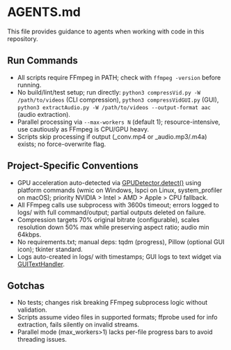 # AGENTS.md

This file provides guidance to agents when working with code in this repository.

## Run Commands
- All scripts require FFmpeg in PATH; check with `ffmpeg -version` before running.
- No build/lint/test setup; run directly: `python3 compressVid.py -W /path/to/videos` (CLI compression), `python3 compressVidGUI.py` (GUI), `python3 extractAudio.py -W /path/to/videos --output-format aac` (audio extraction).
- Parallel processing via `--max-workers N` (default 1); resource-intensive, use cautiously as FFmpeg is CPU/GPU heavy.
- Scripts skip processing if output (_conv.mp4 or _audio.mp3/.m4a) exists; no force-overwrite flag.

## Project-Specific Conventions
- GPU acceleration auto-detected via [GPUDetector.detect()](compressVid.py:67) using platform commands (wmic on Windows, lspci on Linux, system_profiler on macOS); priority NVIDIA > Intel > AMD > Apple > CPU fallback.
- All FFmpeg calls use subprocess with 3600s timeout; errors logged to logs/ with full command/output; partial outputs deleted on failure.
- Compression targets 70% original bitrate (configurable), scales resolution down 50% max while preserving aspect ratio; audio min 64kbps.
- No requirements.txt; manual deps: tqdm (progress), Pillow (optional GUI icon); tkinter standard.
- Logs auto-created in logs/ with timestamps; GUI logs to text widget via [GUITextHandler](compressVidGUI.py:464).

## Gotchas
- No tests; changes risk breaking FFmpeg subprocess logic without validation.
- Scripts assume video files in supported formats; ffprobe used for info extraction, fails silently on invalid streams.
- Parallel mode (max_workers>1) lacks per-file progress bars to avoid threading issues.